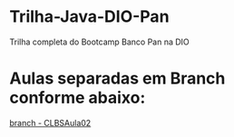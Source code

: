 # Trilha-Java-DIO-Pan
Trilha completa do Bootcamp Banco Pan na DIO

# Aulas separadas em Branch conforme abaixo:
[branch - CLBSAula02](https://github.com/welton-2020/Trilha-Java-DIO-Pan/tree/CLBSAula02)
